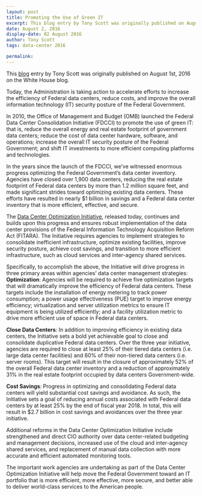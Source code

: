 ```yaml
---
layout: post
title: Promoting the Use of Green IT
excerpt: This blog entry by Tony Scott was originally published on August 1st, 2016 on the White House blog. Today, the Administration is taking action to accelerate efforts to increase the efficiency of Federal data centers, reduce costs, and improve the overall information technology (IT) security posture of the Federal Government.
date: August 2, 2016
display-date: 02 August 2016
author: Tony Scott
tags: data-center 2016

permalink: 
---
```

This [blog](https://www.whitehouse.gov/blog/2016/08/01/promoting-use-green-it) entry by Tony Scott was originally published on August 1st, 2016 on the White House blog.

Today, the Administration is taking action to accelerate efforts to increase the efficiency of Federal data centers, reduce costs, and improve the overall information technology (IT) security posture of the Federal Government.

In 2010, the Office of Management and Budget (OMB) launched the Federal Data Center Consolidation Initiative (FDCCI) to promote the use of green IT: that is, reduce the overall energy and real estate footprint of government data centers; reduce the cost of data center hardware, software, and operations; increase the overall IT security posture of the Federal Government; and shift IT investments to more efficient computing platforms and technologies.

In the years since the launch of the FDCCI, we’ve witnessed enormous progress optimizing the Federal Government’s data center inventory. Agencies have closed over 1,900 data centers, reducing the real estate footprint of Federal data centers by more than 1.2 million square feet, and made significant strides toward optimizing existing data centers. These efforts have resulted in nearly $1 billion in savings and a Federal data center inventory that is more efficient, effective, and secure.

The [Data Center Optimization Initiative](https://www.whitehouse.gov/sites/default/files/omb/memoranda/2016/m_16_19_1.pdf), released today, continues and builds upon this progress and ensures robust implementation of the data center provisions of the Federal Information Technology Acquisition Reform Act (FITARA). The Initiative requires agencies to implement strategies to consolidate inefficient infrastructure, optimize existing facilities, improve security posture, achieve cost savings, and transition to more efficient infrastructure, such as cloud services and inter-agency shared services.

Specifically, to accomplish the above, the Initiative will drive progress in three primary areas within agencies’ data center management strategies:  
**Optimization**: Agencies will be required to achieve five optimization targets that will dramatically improve the efficiency of Federal data centers. These targets include the installation of energy metering to track power consumption; a power usage effectiveness (PUE) target to improve energy efficiency; virtualization and server utilization metrics to ensure IT equipment is being utilized efficiently; and a facility utilization metric to drive more efficient use of space in Federal data centers.

**Close Data Centers**: In addition to improving efficiency in existing data centers, the Initiative sets a bold yet achievable goal to close and consolidate duplicative Federal data centers. Over the three year initiative, agencies are required to close at least 25% of their tiered data centers (i.e. large data center facilities) and 60% of their non-tiered data centers (i.e. server rooms). This target will result in the closure of approximately 52% of the overall Federal data center inventory and a reduction of approximately 31% in the real estate footprint occupied by data centers Government-wide.

**Cost Savings**: Progress in optimizing and consolidating Federal data centers will yield substantial cost savings and avoidance. As such, the Initiative sets a goal of reducing annual costs associated with Federal data centers by at least 25% by the end of fiscal year 2018. In total, this will result in $2.7 billion in cost savings and avoidances over the three year initiative.

Additional reforms in the Data Center Optimization Initiative include strengthened and direct CIO authority over data center-related budgeting and management decisions, increased use of the cloud and inter-agency shared services, and replacement of manual data collection with more accurate and efficient automated monitoring tools.

The important work agencies are undertaking as part of the Data Center Optimization Initiative will help move the Federal Government toward an IT portfolio that is more efficient, more effective, more secure, and better able to deliver world-class services to the American people.
